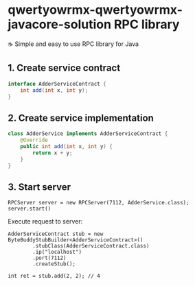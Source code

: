 # qwertyowrmx-qwertyowrmx-javacore-solution  RPC library

:coffee: Simple and easy to use RPC library for Java

## 1. Create service contract

```java
interface AdderServiceContract {
    int add(int x, int y);
}
```

## 2. Create service implementation

```java
class AdderService implements AdderServiceContract {
    @Override
    public int add(int x, int y) {
        return x + y;
    }
}
```

## 3. Start server

```
RPCServer server = new RPCServer(7112, AdderService.class);
server.start()
```

Execute request to server:

```
AdderServiceContract stub = new ByteBuddyStubBuilder<AdderServiceContract>()
        .stubClass(AdderServiceContract.class)
        .ip("localhost")
        .port(7112)
        .createStub();

int ret = stub.add(2, 2); // 4
```
